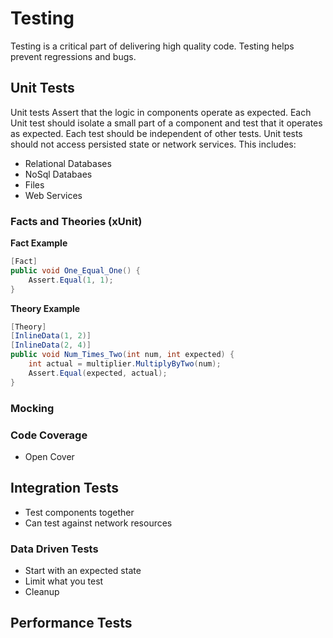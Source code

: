 # Testing
Testing is a critical part of delivering high quality code. Testing helps prevent regressions and bugs.

## Unit Tests
Unit tests Assert that the logic in components operate as expected. Each Unit test should isolate a small part of a component and test that it operates as expected. Each test should be independent of other tests. Unit tests should not access persisted state or network services. This includes:
* Relational Databases
* NoSql Databaes
* Files
* Web Services


### Facts and Theories (xUnit)

**Fact Example**
``` c#
[Fact]
public void One_Equal_One() {
    Assert.Equal(1, 1);
}
```

**Theory Example**
``` c#
[Theory]
[InlineData(1, 2)]
[InlineData(2, 4)]
public void Num_Times_Two(int num, int expected) {
    int actual = multiplier.MultiplyByTwo(num);
    Assert.Equal(expected, actual);
}
```

### Mocking

### Code Coverage
* Open Cover

## Integration Tests
* Test components together
* Can test against network resources

### Data Driven Tests
* Start with an expected state
* Limit what you test
* Cleanup

## Performance Tests
